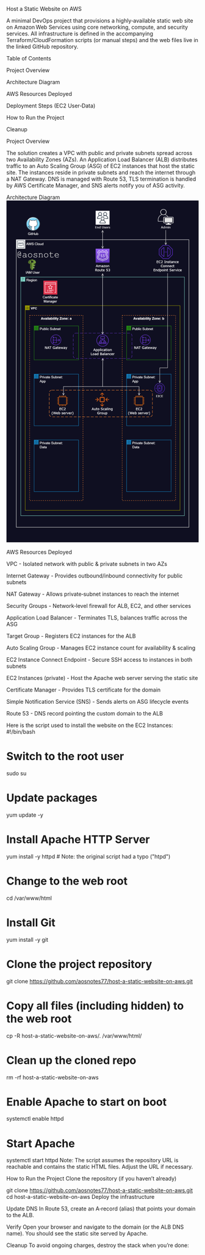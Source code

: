 Host a Static Website on AWS

A minimal DevOps project that provisions a highly‑available static web site on Amazon Web Services using core networking, compute, and security services. All infrastructure is defined in the accompanying Terraform/CloudFormation scripts (or manual steps) and the web files live in the linked GitHub repository.

Table of Contents

Project Overview

Architecture Diagram

AWS Resources Deployed

Deployment Steps (EC2 User‑Data)

How to Run the Project

Cleanup

Project Overview

The solution creates a VPC with public and private subnets spread across two Availability Zones (AZs). An Application Load Balancer (ALB) distributes traffic to an Auto Scaling Group (ASG) of EC2 instances that host the static site. The instances reside in private subnets and reach the internet through a NAT Gateway. DNS is managed with Route 53, TLS termination is handled by AWS Certificate Manager, and SNS alerts notify you of ASG activity.

Architecture Diagram
![Alt text](/Host_a_Static_Website_on_AWS_github.png)

AWS Resources Deployed

VPC	- Isolated network with public & private subnets in two AZs

Internet Gateway - Provides outbound/inbound connectivity for public subnets

NAT Gateway - Allows private‑subnet instances to reach the internet

Security Groups -	Network‑level firewall for ALB, EC2, and other services

Application Load Balancer -	Terminates TLS, balances traffic across the ASG

Target Group -	Registers EC2 instances for the ALB

Auto Scaling Group -	Manages EC2 instance count for availability & scaling

EC2 Instance Connect Endpoint -	Secure SSH access to instances in both subnets

EC2 Instances (private) -	Host the Apache web server serving the static site

Certificate Manager -	Provides TLS certificate for the domain

Simple Notification Service (SNS) -	Sends alerts on ASG lifecycle events

Route 53 -	DNS record pointing the custom domain to the ALB



Here is the script used to install the website on the EC2 Instances:
#!/bin/bash
# Switch to the root user
sudo su

# Update packages
yum update -y

# Install Apache HTTP Server
yum install -y httpd   # Note: the original script had a typo ("htpd")

# Change to the web root
cd /var/www/html

# Install Git
yum install -y git

# Clone the project repository
git clone https://github.com/aosnotes77/host-a-static-website-on-aws.git

# Copy all files (including hidden) to the web root
cp -R host-a-static-website-on-aws/. /var/www/html/

# Clean up the cloned repo
rm -rf host-a-static-website-on-aws

# Enable Apache to start on boot
systemctl enable httpd

# Start Apache
systemctl start httpd
Note: The script assumes the repository URL is reachable and contains the static HTML files. Adjust the URL if necessary.

How to Run the Project
Clone the repository (if you haven’t already)

git clone https://github.com/aosnotes77/host-a-static-website-on-aws.git
cd host-a-static-website-on-aws
Deploy the infrastructure

Update DNS
In Route 53, create an A‑record (alias) that points your domain to the ALB.

Verify
Open your browser and navigate to the domain (or the ALB DNS name). You should see the static site served by Apache.

Cleanup
To avoid ongoing charges, destroy the stack when you’re done:


